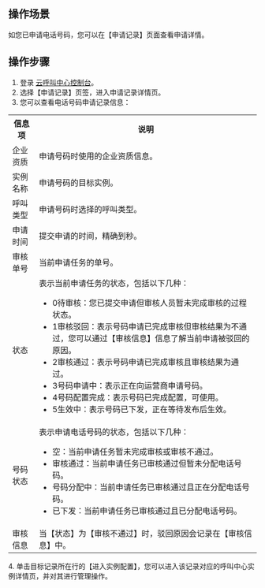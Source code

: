 ## 操作场景
如您已申请电话号码，您可以在【申请记录】页面查看申请详情。

## 操作步骤

1. 登录 [云呼叫中心控制台](https://console.cloud.tencent.com/ccc)。
2. 选择【申请记录】页签，进入申请记录详情页。
3. 您可以查看电话号码申请记录信息：
 <table>
<tr>
<th>信息项</th>
<th>说明</th>
</tr>
<tr>
<td>企业资质</td>
<td>申请号码时使用的企业资质信息。</td>
</tr>
<tr>
<td>实例名称</td>
<td>申请号码的目标实例。</td>
</tr>
<tr>
<td>呼叫类型</td>
<td>申请号码时选择的呼叫类型。</td>
</tr>
<tr>
<td>申请时间</td>
<td>提交申请的时间，精确到秒。</td>
</tr>
<tr>
<td>审核单号</td>
<td>当前申请任务的单号。</td>
</tr>
<tr>
<td>状态</td>
<td>表示当前申请任务的状态，包括以下几种：<ul><li>0待审核：您已提交申请但审核人员暂未完成审核的过程状态。</li><li>1审核驳回：表示号码申请已完成审核但审核结果为不通过，您可以通过【审核信息】信息了解当前申请被驳回的原因。</li><li>	2审核通过：表示号码申请已完成审核且审核结果为通过。</li><li>3号码申请中：表示正在向运营商申请号码。</li><li>4号码配置完成：表示号码已完成配置，可使用。</li><li>5生效中：表示号码已下发，正在等待发布后生效。</li></ul></td>
</tr>
<tr>
<td>号码状态</td>
<td>表示申请电话号码的状态，包括以下几种：<ul><li>空：当前申请任务暂未完成审核或审核不通过。</li><li>	审核通过：当前申请任务已审核通过但暂未分配电话号码。</li><li>号码分配中：当前申请任务已审核通过且正在分配电话号码。</li><li>已下发：当前申请任务已审核通过且已分配电话号码。</li></ul></td>
</tr>
<tr>
<td>审核信息</td>
<td>当【状态】为【审核不通过】时，驳回原因会记录在【审核信息】中。</td>
</tr>
</table>
4. 单击目标记录所在行的【进入实例配置】，您可以进入该记录对应的呼叫中心实例详情页，并对其进行管理操作。
 
